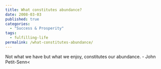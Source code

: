 ```yaml
---
title: What constitutes abundance?
date: 2008-03-03
published: true
categories:
  - "Success & Prosperity"
tags:
  - fulfilling-life
permalink: /what-constitutes-abundance/
---
```

Not what we have but what we enjoy, constitutes our abundance. - John Petit-Senn<
